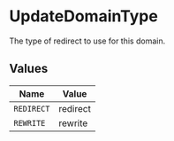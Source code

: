 # UpdateDomainType

The type of redirect to use for this domain.


## Values

| Name       | Value      |
| ---------- | ---------- |
| `REDIRECT` | redirect   |
| `REWRITE`  | rewrite    |